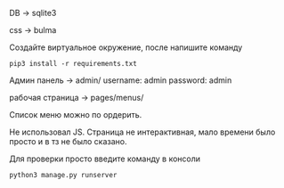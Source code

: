 DB -> sqlite3 

css -> bulma 

Создайте виртуальное окружение, после напишите команду

```pip3 install -r requirements.txt```

Админ панель -> admin/
username: admin
password: admin

рабочая страница -> pages/menus/

Список меню можно по ордерить.

Не использовал JS. Страница не интерактивная, мало времени было просто и в тз не было сказано.

Для проверки просто введите команду в консоли

```python3 manage.py runserver```
